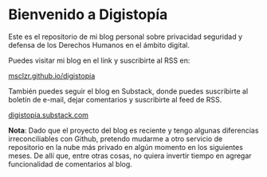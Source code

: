 # Bienvenido a Digistopía

Este es el repositorio de mi blog personal sobre privacidad seguridad y defensa de los Derechos Humanos en el ámbito digital.

Puedes visitar mi blog en el link y suscribirte al RSS en:

[msclzr.github.io/digistopia](https://msclzr.github.io/digistopia/)

También puedes seguir el blog en Substack, donde puedes suscribirte al boletín de e-mail, dejar comentarios y suscribirte al feed de RSS.

[digistopia.substack.com](https://digistopia.substack.com)


**Nota**: Dado que el proyecto del blog es reciente y tengo algunas diferencias irreconciliables con Github, pretendo mudarme a otro servicio de repositorio en la nube más privado en algún momento en los siguientes meses. De allí que, entre otras cosas, no quiera invertir tiempo en agregar funcionalidad de comentarios al blog.
